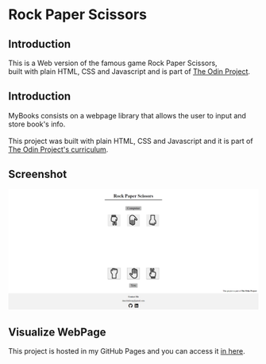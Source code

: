 # Rock Paper Scissors

## Introduction

This is a Web version of the famous game Rock Paper Scissors,  
built with plain HTML, CSS and Javascript and is part of [The Odin Project](https://www.theodinproject.com/).

## Introduction
MyBooks consists on a webpage library that allows the user to input and store book's info. <br><br>
This project was built with plain HTML, CSS and Javascript and it is part of [The Odin Project's curriculum](https://www.theodinproject.com/).

## Screenshot
![Project screenshot](./images/result.png "Project screenshot")

## Visualize WebPage

This project is hosted in my GitHub Pages and you can access it [in here](https://daniellima0.github.io/rock-paper-scissors/).
